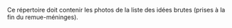 Ce répertoire doit contenir les photos de la liste des idées brutes (prises à la fin du remue-méninges).

